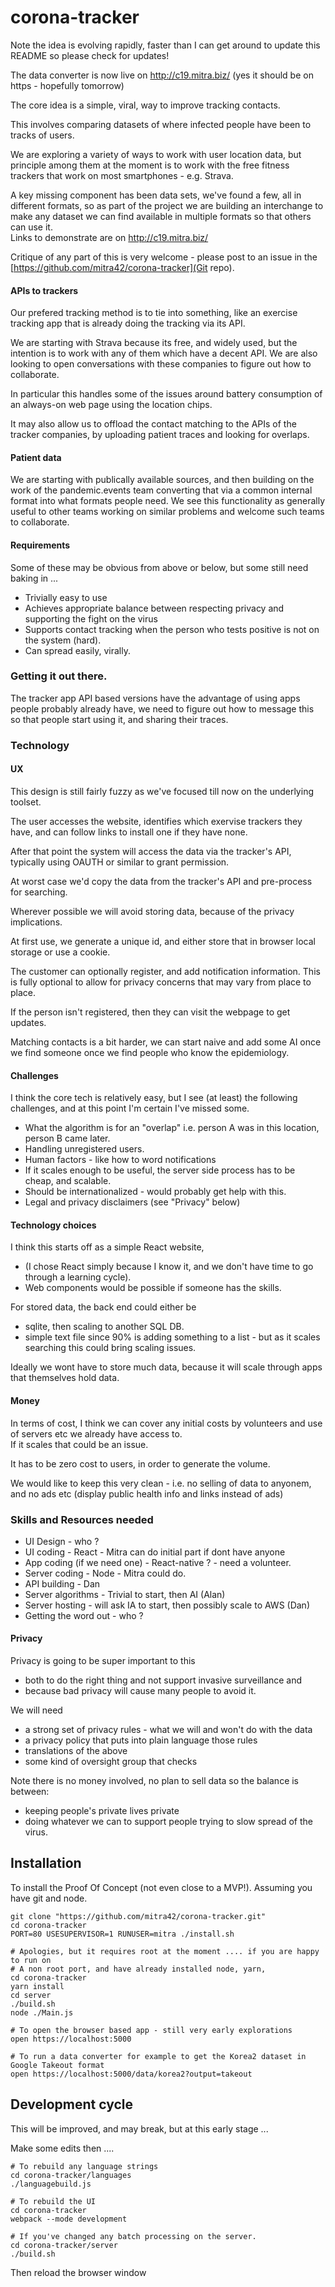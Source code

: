 # corona-tracker

Note the idea is evolving rapidly, faster than I can get around to update this README
so please check for updates! 

The data converter is now live on http://c19.mitra.biz/ 
(yes it should be on https - hopefully tomorrow)

The core idea is a simple, viral, way to improve tracking contacts. 

This involves comparing datasets of where infected people have been to tracks of users. 

We are exploring a variety of ways to work with user location data, 
but principle among them at the moment is to work with the free fitness trackers that work on most smartphones - e.g. Strava.

A key missing component has been data sets, we've found a few, all in different formats,
so as part of the project we are building an interchange to make any dataset we can find
available in multiple formats so that others can use it.  
Links to demonstrate are on http://c19.mitra.biz/

Critique of any part of this is very welcome - please post to an issue in 
the [https://github.com/mitra42/corona-tracker](Git repo).

#### APIs to trackers

Our prefered tracking method is to tie into something, like an exercise tracking app that is
already doing the tracking via its API. 

We are starting with Strava because its free, and widely used, but the intention is to
work with any of them which have a decent API. 
We are also looking to open conversations with these companies to figure out how to 
collaborate. 

In particular this handles some of the issues around battery consumption
of an always-on web page using the location chips. 

It may also allow us to offload the contact matching to the APIs of the tracker companies, 
by uploading patient traces and looking for overlaps. 

#### Patient data

We are starting with publically available sources, and then building on the work of the pandemic.events
team converting that via a common internal format into what formats people need.
We see this functionality as generally useful to other teams working on similar problems
and welcome such teams to collaborate. 

#### Requirements 

Some of these may be obvious from above or below, but some still need baking in ...

* Trivially easy to use
* Achieves appropriate balance between respecting privacy and supporting the fight on the virus
* Supports contact tracking when the person who tests positive is not on the system (hard). 
* Can spread easily, virally. 

### Getting it out there.

The tracker app API based versions have the advantage of using apps people probably 
already have, we need to figure out how to message this so that people start using it, 
and sharing their traces. 

### Technology

#### UX 

This design is still fairly fuzzy as we've focused till now on the underlying toolset.

The user accesses the website, identifies which exervise trackers they have, 
and can follow links to install one if they have none. 

After that point the system will access the data via the tracker's API, 
typically using OAUTH or similar to grant permission. 

At worst case we'd copy the data from the tracker's API and pre-process for searching.

Wherever possible we will avoid storing data, because of the privacy implications. 

At first use, we generate a unique id, 
and either store that in browser local storage or use a cookie.

The customer can optionally register, and add notification information. 
This is fully optional to allow for privacy concerns that may vary from place to place.

If the person isn't registered, then they can visit the webpage to get updates.

Matching contacts is a bit harder, we can start naive 
and add some AI once we find someone once we find people who know the epidemiology.

#### Challenges

I think the core tech is relatively easy, 
but I see (at least) the following challenges, 
and at this point I'm certain I've missed some.

* What the algorithm is for an "overlap" i.e. person A was in this location, 
  person B came later.
* Handling unregistered users.
* Human factors - like how to word notifications
* If it scales enough to be useful, the server side process has to be cheap,
  and scalable. 
* Should be internationalized - would probably get help with this. 
* Legal and privacy disclaimers (see "Privacy" below)

#### Technology choices

I think this starts off as a simple React website, 

* (I chose React simply because I know it, and we don't have time to go through 
a learning cycle). 
* Web components would be possible if someone has the skills.

For stored data, the back end could either be
* sqlite, then scaling to another SQL DB.
* simple text file since 90% is adding something to a list - 
  but as it scales searching this could bring scaling issues.

Ideally we wont have to store much data, because it will scale through apps 
that themselves hold data. 

#### Money

In terms of cost, I think we can cover any initial costs by volunteers
and use of servers etc we already have access to.  
If it scales that could be an issue.

It has to be zero cost to users, in order to generate the volume.

We would like to keep this very clean - i.e. no selling of data to anyonem, 
and no ads etc (display public health info and links instead of ads)

### Skills and Resources needed

* UI Design - who ?
* UI coding - React - Mitra can do initial part if dont have anyone
* App coding (if we need one) - React-native ? - need a volunteer.
* Server coding - Node - Mitra could do.
* API building - Dan 
* Server algorithms - Trivial to start, then AI (Alan)
* Server hosting - will ask IA to start, then possibly scale to AWS (Dan)
* Getting the word out - who ?

#### Privacy

Privacy is going to be super important to this 
- both to do the right thing and not support invasive surveillance and 
- because bad privacy will cause many people to avoid it. 

We will need 
* a strong set of privacy rules - what we will and won't do with the data
* a privacy policy that puts into plain language those rules
* translations of the above
* some kind of oversight group that checks

Note there is no money involved, no plan to sell data so the balance is between:
- keeping people's private lives private
- doing whatever we can to support people trying to slow spread of the virus.

## Installation

To install the Proof Of Concept (not even close to a MVP!). 
Assuming you have git and node.
```
git clone "https://github.com/mitra42/corona-tracker.git"
cd corona-tracker
PORT=80 USESUPERVISOR=1 RUNUSER=mitra ./install.sh

# Apologies, but it requires root at the moment .... if you are happy to run on
# A non root port, and have already installed node, yarn, 
cd corona-tracker
yarn install
cd server 
./build.sh
node ./Main.js

# To open the browser based app - still very early explorations
open https://localhost:5000 

# To run a data converter for example to get the Korea2 dataset in Google Takeout format
open https://localhost:5000/data/korea2?output=takeout
```

## Development cycle
This will be improved, and may break, but at this early stage ... 

Make some edits then ....
```
# To rebuild any language strings
cd corona-tracker/languages
./languagebuild.js

# To rebuild the UI
cd corona-tracker
webpack --mode development

# If you've changed any batch processing on the server.
cd corona-tracker/server
./build.sh
```
Then reload the browser window
 
